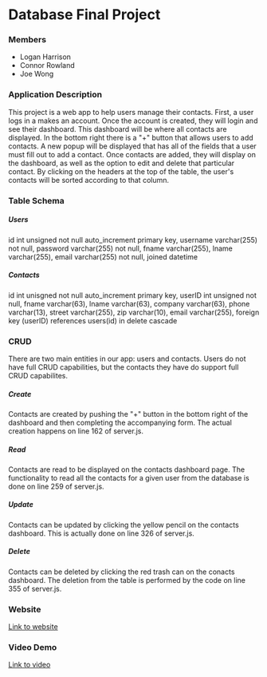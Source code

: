 # Database Final Project
### Members
* Logan Harrison
* Connor Rowland
* Joe Wong

### Application Description
This project is a web app to help users manage their contacts. First, a user logs in a makes an account. Once the account is created, they will login and see their dashboard. This dashboard will be where all contacts are displayed. In the bottom right there is a "+" button that allows users to add contacts. A new popup will be displayed that has all of the fields that a user must fill out to add a contact. Once contacts are added, they will display on the dashboard, as well as the option to edit and delete that particular contact. By clicking on the headers at the top of the table, the user's contacts will be sorted according to that column. 

### Table Schema
##### Users
  id int unsigned not null auto_increment primary key,
  username varchar(255) not null,
  password varchar(255) not null,
  fname varchar(255),
  lname varchar(255),
  email varchar(255) not null,
  joined datetime

##### Contacts
  id int unisgned not null auto_increment primary key, 
  userID int unsigned not null,
  fname varchar(63), 
  lname varchar(63),
  company varchar(63),
  phone varchar(13),
  street varchar(255),
  zip varchar(10),
  email varchar(255),
  foreign key (userID) references users(id) in delete cascade

### CRUD
There are two main entities in our app: users and contacts. Users do not have full CRUD capabilities, but the contacts they have do support full CRUD capabilites.
##### Create
Contacts are created by pushing the "+" button in the bottom right of the dashboard and then completing the accompanying form. The actual creation happens on line 162 of server.js.
##### Read
Contacts are read to be displayed on the contacts dashboard page. The functionality to read all the contacts for a given user from the database is done on line 259 of server.js.
##### Update
Contacts can be updated by clicking the yellow pencil on the contacts dashboard. This is actually done on line 326 of server.js.
##### Delete
Contacts can be deleted by clicking the red trash can on the conacts dashboard. The deletion from the table is performed by the code on line 355 of server.js.

### Website
[Link to website](http://ec2-52-72-121-61.compute-1.amazonaws.com:3000)

### Video Demo
[Link to video](https://youtu.be/pqNncVIm2Ls)
